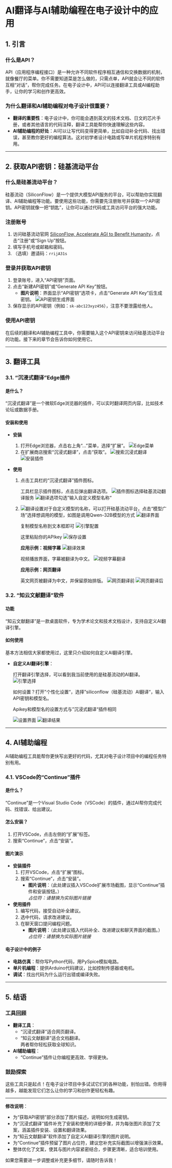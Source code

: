 # AI翻译与AI辅助编程在电子设计中的应用

## 1. 引言

### 什么是API？
API（应用程序编程接口）是一种允许不同软件程序相互通信和交换数据的机制，就像餐厅的菜单。你不需要知道菜是怎么做的，只需点单，API就会让不同的软件互相“对话”，帮你完成任务。在电子设计中，API可以连接翻译工具或AI编程助手，让你的学习和创作更高效。

### 为什么翻译和AI辅助编程对电子设计很重要？
- **翻译的重要性**：电子设计中，你可能会遇到英文的技术文档、日文的芯片手册，或者其他语言的代码注释，翻译工具能帮你快速理解这些内容。
- **AI辅助编程的好处**：AI可以让写代码变得更简单，比如自动补全代码、找出错误，甚至教你更好的编程算法。这对初学者设计电路或写单片机程序特别有用。

---

## 2. 获取API密钥：硅基流动平台

### 什么是硅基流动平台？
硅基流动（SiliconFlow）是一个提供大模型API服务的平台，可以帮助你实现翻译、AI辅助编程等功能。要使用这些功能，你需要先注册账号并获取一个API密钥。API密钥就像一把“钥匙”，让你可以通过代码或工具访问平台的强大功能。

### 注册账号
1. 访问硅基流动官网 [SiliconFlow, Accelerate AGI to Benefit Humanity](https://siliconflow.cn/zh-cn/)，点击“注册”或“Sign Up”按钮。
2. 填写手机号或邮箱和密码。
3. （选填）邀请码：`rrijA31s`

### 登录并获取API密钥
1. 登录账号，进入“API密钥”页面。
2. 点击“新建API密钥”或“Generate API Key”按钮。
   - **图片说明**：界面显示“API密钥”选项卡，点击“Generate API Key”后生成密钥。
     ![API密钥生成界面](https://pppppall.oss-cn-guangzhou.aliyuncs.com/undefinedundefinedf099866a6924ba9a742b966761c2ee31_720.png)
3. 保存显示的API密钥（例如：`sk-abc123xyz456`），注意不要泄露给他人。

### 使用API密钥
在后续的翻译和AI辅助编程工具中，你需要输入这个API密钥来访问硅基流动平台的功能。接下来的章节会告诉你如何使用它。

---

## 3. 翻译工具

### 3.1. “沉浸式翻译”Edge插件

#### 是什么？
“沉浸式翻译”是一个微软Edge浏览器的插件，可以实时翻译网页内容，比如技术论坛或数据手册。

#### 安装和使用
- **安装**
  
  1. 打开Edge浏览器，点击右上角“...”菜单，选择“扩展”。
     ![Edge菜单](https://pppppall.oss-cn-guangzhou.aliyuncs.com/undefinedundefined52240b0a185a7a1645e4c947cfa1ec7a_720.png)
  2. 在扩展商店搜索“沉浸式翻译”，点击“获取”。
     ![搜索沉浸式翻译](https://pppppall.oss-cn-guangzhou.aliyuncs.com/undefinedundefined1d473c58beadaae924bd5f88dc04efb4.png)
     ![安装插件](https://pppppall.oss-cn-guangzhou.aliyuncs.com/undefinedundefined280216ddb82a2ccd86a9e7dd58820ae7_720.png)
  
- **使用**
  
  1. 点击工具栏的“沉浸式翻译”插件图标。
     
     工具栏显示插件图标，点击后弹出翻译选项。
     ![插件图标](https://pppppall.oss-cn-guangzhou.aliyuncs.com/undefinedundefined933a42c119b674f378dd040859b51f40_720.png)选择硅基流动翻译服务
     ![翻译选项](https://pppppall.oss-cn-guangzhou.aliyuncs.com/undefinedundefined22d77949d33dc62afc238c0821ab5338_720.png)勾选”输入自定义模型名称“
     
  2. ![翻译设置](https://pppppall.oss-cn-guangzhou.aliyuncs.com/undefinedundefinedbb3f4a05e91f90b1d271ec475a62eb4c_720.png)对于自定义模型的名称，可以打开硅基流动平台，点击“模型广场”选择想调用的模型，如图是调用Qwen-32B模型的方式
     ![翻译界面](https://pppppall.oss-cn-guangzhou.aliyuncs.com/undefinedundefined3f93f1d1224b453818c2633478d2137b_720.png)
     
     复制模型名称到文本框即可
     ![引擎配置](https://pppppall.oss-cn-guangzhou.aliyuncs.com/undefinedundefinede11033e294e709518ec3597717a74add.png)
     
     这里粘贴你的APIkey
     ![保存设置](https://pppppall.oss-cn-guangzhou.aliyuncs.com/undefinedundefined4226bb9a7944aac18ff734f183c5f561.png)
     
     **应用示例：视频字幕**
     ![翻译效果](https://pppppall.oss-cn-guangzhou.aliyuncs.com/undefinedundefined1966afb6487774c61785f3502d4fbd0b.png)
     
     视频播放界面，字幕被翻译为中文。
     ![视频字幕翻译](https://pppppall.oss-cn-guangzhou.aliyuncs.com/undefinedundefined924fc4044ec94a5426189d3991881355.png)
     
     **应用示例：网页翻译**
     
     英文网页被翻译为中文，并保留原始排版。
     ![网页翻译前](https://pppppall.oss-cn-guangzhou.aliyuncs.com/undefinedundefinedc73ba10bb622c4282584ef6d585d7f60.png)
     ![网页翻译后](https://pppppall.oss-cn-guangzhou.aliyuncs.com/undefinedundefineda44bf60393c7f0a94affebec1a85ae86.png)

### 3.2. “知云文献翻译”软件

#### 功能
“知云文献翻译”是一款桌面软件，专为学术论文和技术文档设计，支持自定义AI翻译引擎。

#### 如何使用
基本方法相信大家都使用过，这里只介绍如何自定义AI翻译引擎。
- **自定义AI翻译引擎**：
  
  打开翻译引擎选择，可以看到我当前使用的是硅基流动的AI翻译。
  ![引擎选择](https://pppppall.oss-cn-guangzhou.aliyuncs.com/undefinedundefined12667c98672afef2154ed925807cfdd0.png)
  
  如何设置？打开”个性化设置“，选择”siliconflow（硅基流动）AI翻译“，输入API密钥和模型名。
  
  Apikey和模型名的设置方式与”沉浸式翻译“插件相同
  
  ![设置界面](https://pppppall.oss-cn-guangzhou.aliyuncs.com/undefinedundefinedc0182b7fff7042d10f5ae4324c8ab8ae.png)
  ![翻译结果](https://pppppall.oss-cn-guangzhou.aliyuncs.com/undefinedundefined29c535f5c0c5fe023987ddc99622ba16.png)

---

## 4. AI辅助编程

AI辅助编程工具能帮你更快写出更好的代码，尤其对电子设计项目中的编程任务特别有用。

### 4.1. VSCode的“Continue”插件

#### 是什么？
“Continue”是一个Visual Studio Code（VSCode）的插件，通过AI帮你完成代码、找错误、给出建议。

#### 怎么安装？
1. 打开VSCode，点击左侧的“扩展”标签。
2. 搜索“Continue”，点击“安装”。

#### 图片演示
- **安装插件**  
  1. 打开VSCode，点击“扩展”图标。  
  2. 搜索“Continue”，点击“安装”。  
     - **图片说明**：（此处建议插入VSCode扩展市场截图，显示“Continue”插件和安装按钮。）  
       *占位符：请替换为实际图片链接*
- **使用插件**  
  1. 编写代码，接受自动补全建议。  
  2. 选中代码，请求改进建议。  
  3. 在聊天窗口提问编程问题。  
     - **图片说明**：（此处建议插入代码补全、改进建议和聊天界面的截图。）  
       *占位符：请替换为实际图片链接*

#### 电子设计中的例子
- **电路仿真**：帮你写Python代码，用PySpice模拟电路。
- **单片机编程**：提供Arduino代码建议，比如控制传感器或电机。
- **调试**：找出代码为什么运行出错或编译失败。

---

## 5. 结语

### 工具回顾
- **翻译工具**：  
  - “沉浸式翻译”适合网页翻译。  
  - “知云文献翻译”适合文档翻译。  
  两者帮你轻松获取全球知识。
- **AI辅助编程**：  
  - “Continue”插件让你编程更高效、学得更快。

### 鼓励探索
这些工具只是起点！在电子设计项目中多试试它们的各种功能，别怕出错。你用得越多，越能发现它们怎么让你的学习和创作更轻松有趣。

---

**修改说明**：
- 为“获取API密钥”部分添加了图片描述，说明如何生成密钥。
- 为“沉浸式翻译”插件补充了安装和使用的详细步骤，并为每张图片添加了文案，涵盖插件安装、设置和翻译效果。
- 为“知云文献翻译”软件添加了自定义AI翻译引擎的图片说明。
- 为“Continue”插件预留了图片占位符，建议您补充实际截图以增强演示效果。
- 整体优化了文案，使其与图片内容紧密结合，步骤更清晰，适合培训使用。

如果您需要进一步调整或补充更多细节，请随时告诉我！